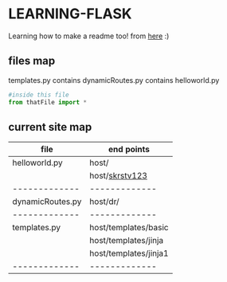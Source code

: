 # LEARNING-FLASK

Learning how to make a readme too! from [here](https://www.makeareadme.com/) :) 

## files map

templates.py contains dynamicRoutes.py contains helloworld.py 
```python
#inside this file 
from thatFile import *
```

## current site map 

| file  | end points |
| ------------- | ------------- |
| helloworld.py  | host/  |
|                | host/[skrstv123](https://skrstv123.github.io)  |
| ------------- | ------------- |
| dynamicRoutes.py  | host/dr/<var>  |
| ------------- | ------------- |
| templates.py  | host/templates/basic  |
|               | host/templates/jinja  |
|               | host/templates/jinja1  |
| ------------- | ------------- |


